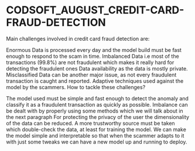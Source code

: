 # CODSOFT_AUGUST_CREDIT-CARD-FRAUD-DETECTION
Main challenges involved in credit card fraud detection are:

Enormous Data is processed every day and the model build must be fast enough to respond to the scam in time.
Imbalanced Data i.e most of the transactions (99.8%) are not fraudulent which makes it really hard for detecting the fraudulent ones
Data availability as the data is mostly private.
Misclassified Data can be another major issue, as not every fraudulent transaction is caught and reported.
Adaptive techniques used against the model by the scammers.
How to tackle these challenges?

The model used must be simple and fast enough to detect the anomaly and classify it as a fraudulent transaction as quickly as possible.
Imbalance can be dealt with by properly using some methods which we will talk about in the next paragraph
For protecting the privacy of the user the dimensionality of the data can be reduced.
A more trustworthy source must be taken which double-check the data, at least for training the model.
We can make the model simple and interpretable so that when the scammer adapts to it with just some tweaks we can have a new model up and running to deploy.
